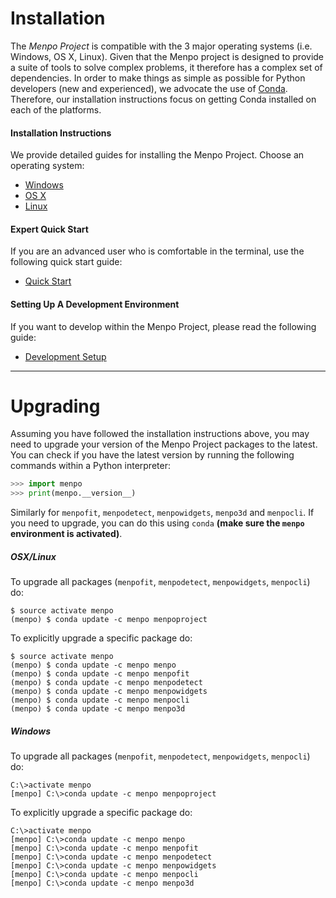 Installation
============

The _Menpo Project_ is compatible with the 3 major operating systems (i.e. Windows, OS X, Linux).
Given that the Menpo project is designed to provide a suite of tools to
solve complex problems, it therefore has a complex set of dependencies.
In order to make things as simple as possible for Python developers (new and experienced),
we advocate the use of [Conda](http://conda.pydata.org/). Therefore, our
installation instructions focus on getting Conda installed on each of the
platforms.

#### Installation Instructions
We provide detailed guides for installing the Menpo Project.
Choose an operating system:

  - [Windows](windows/index.md)
  - [OS X](osx/index.md)
  - [Linux](linux/index.md)

#### Expert Quick Start
If you are an advanced user who is comfortable in the terminal, use the following quick start guide:
  - [Quick Start](expert_quick_start.md)

#### Setting Up A Development Environment
If you want to develop within the Menpo Project, please read the following guide:
  - [Development Setup](development.md)

---------------------------------------

Upgrading
=========
Assuming you have followed the installation instructions above, you may need
to upgrade your version of the Menpo Project packages to the latest. You can check if you
have the latest version by running the following commands within a Python
interpreter:

```python
>>> import menpo
>>> print(menpo.__version__)
```
Similarly for `menpofit`, `menpodetect`, `menpowidgets`, `menpo3d` and `menpocli`.
If you need to upgrade, you can do this using `conda` **(make
sure the `menpo` environment is activated)**.

##### OSX/Linux
To upgrade all packages (`menpofit`, `menpodetect`, `menpowidgets`, `menpocli`) do:
```
$ source activate menpo
(menpo) $ conda update -c menpo menpoproject
```
To explicitly upgrade a specific package do:
```
$ source activate menpo
(menpo) $ conda update -c menpo menpo
(menpo) $ conda update -c menpo menpofit
(menpo) $ conda update -c menpo menpodetect
(menpo) $ conda update -c menpo menpowidgets
(menpo) $ conda update -c menpo menpocli
(menpo) $ conda update -c menpo menpo3d
```

##### Windows
To upgrade all packages (`menpofit`, `menpodetect`, `menpowidgets`, `menpocli`) do:
```
C:\>activate menpo
[menpo] C:\>conda update -c menpo menpoproject
```
To explicitly upgrade a specific package do:
```
C:\>activate menpo
[menpo] C:\>conda update -c menpo menpo
[menpo] C:\>conda update -c menpo menpofit
[menpo] C:\>conda update -c menpo menpodetect
[menpo] C:\>conda update -c menpo menpowidgets
[menpo] C:\>conda update -c menpo menpocli
[menpo] C:\>conda update -c menpo menpo3d
```
